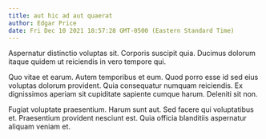 ```yaml
---
title: aut hic ad aut quaerat
author: Edgar Price
date: Fri Dec 10 2021 18:57:28 GMT-0500 (Eastern Standard Time)
---
```

Aspernatur distinctio voluptas sit. Corporis suscipit quia. Ducimus dolorum itaque quidem ut reiciendis in vero tempore qui.

 Quo vitae et earum. Autem temporibus et eum. Quod porro esse id sed eius voluptas dolorum provident. Quia consequatur numquam reiciendis. Ex dignissimos aperiam sit cupiditate sapiente cumque harum. Deleniti sit non.

 Fugiat voluptate praesentium. Harum sunt aut. Sed facere qui voluptatibus et. Praesentium provident nesciunt est. Quia officia blanditiis aspernatur aliquam veniam et.